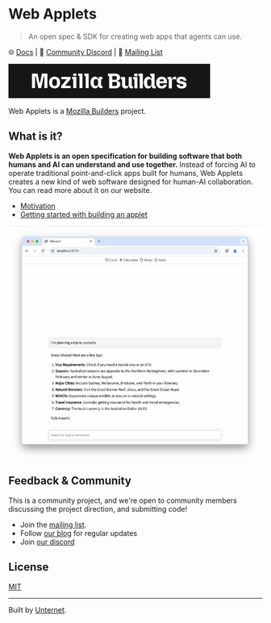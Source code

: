 # Web Applets

> An open spec & SDK for creating web apps that agents can use.

🌐 [Docs](https://unternet.co/docs) | 👾 [Community Discord](https://discord.gg/VsMuEKmqvt) | 💌 [Mailing List](https://buttondown.com/unternet)

[![Mozilla builders logo](_assets/builders.png)](https://builders.mozilla.org/)

Web Applets is a [Mozilla Builders](https://builders.mozilla.org/) project.

## What is it?

**Web Applets is an open specification for building software that both humans and AI can understand and use together.** Instead of forcing AI to operate traditional point-and-click apps built for humans, Web Applets creates a new kind of web software designed for human-AI collaboration. You can read more about it on our website.

- [Motivation](https://unternet.co/docs/web-applets/introduction)
- [Getting started with building an applet](https://unternet.co/docs/web-applets/creating-an-applet)

![Demo of a web applets chatbot](_assets/applets-chat-demo.gif)

## Feedback & Community

This is a community project, and we're open to community members discussing the project direction, and submitting code!

- Join the [mailing list](https://buttondown.com/unternet).
- Follow [our blog](https://unternet.co/blog) for regular updates
- Join [our discord](https://discord.gg/VsMuEKmqvt)

## License

[MIT](./LICENSE.md)

---

Built by [Unternet](https://unternet.co).

